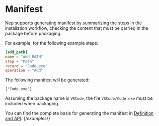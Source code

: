 # Manifest

Nep supports generating manifest by summarizing the steps in the installation workflow, checking the content that must be carried in the package before packaging.

For example, for the following example steps:

```toml
[add_path]
name = "Add PATH"
step = "Path"
record = "Code.exe"
operation = "Add"
```

The following manifest will be generated:

```
["Code.exe"]
```

Assuming the package name is `VSCode`, the file `VSCode/Code.exe` must be included when packaging.

You can find the complete basis for generating the manifest in [Definition and API](/nep/definition/4-steps). {/*examples*/}
